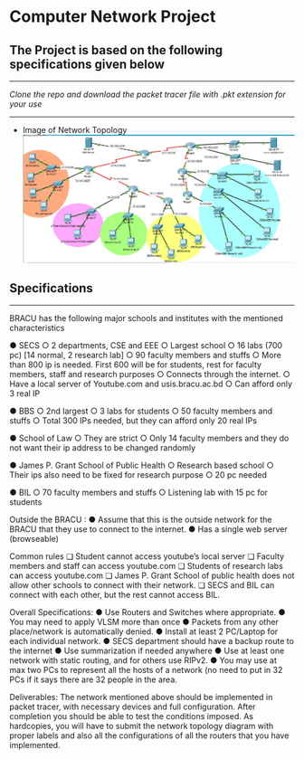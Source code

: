 # Computer Network Project

## **The Project is based on the following specifications given below**
___
*Clone the repo and download the packet tracer file with .pkt extension for your use*
___

* Image of Network Topology
![Network Topology](https://github.com/JoyKrishan/Undergraduate-Projects/blob/master/Computer%20Networks%20Project/Packet.JPG)




## Specifications
___
BRACU has the following major schools and institutes with the mentioned characteristics 

●	SECS
○	2 departments, CSE and EEE
○	Largest school
○	16 labs (700 pc) [14 normal, 2 research lab]
○	90 faculty members and stuffs
○	More than 800 ip is needed. First 600 will be for students, rest for faculty members, staff and research purposes
○	Connects through the internet.
○	Have a local server of Youtube.com and usis.bracu.ac.bd
○	Can afford only 3 real IP

●	BBS
○	2nd largest
○	3 labs for students
○	50 faculty members and stuffs
○	Total 300 IPs needed, but they can afford only 20 real IPs

●	School of Law
○	They are strict
○	Only 14 faculty members and they do not want their ip address to be changed randomly

●	James P. Grant School of Public Health
○	Research based school
○	Their ips also need to be fixed for research purpose
○	20 pc needed

●	BIL
○	70 faculty members and stuffs
○	Listening  lab with 15 pc for students



Outside the BRACU
:
●	Assume that this is the outside network for the BRACU that they use to connect to the internet.
●	Has a single web server (browseable)

Common rules
❏	Student cannot access youtube’s local server
❏	Faculty members and staff can access youtube.com 
❏	Students of research labs can access youtube.com
❏	James P. Grant School of public health does not allow other schools to connect with their network.
❏	SECS and BIL can connect with each other, but the rest cannot access BIL.

Overall Specifications:
●	Use Routers and Switches where appropriate.
●	You may need to apply VLSM more than once
●	Packets from any other place/network is automatically denied. 
●	Install at least 2 PC/Laptop for each individual network.
●	SECS department should have a backup route to the internet
●	Use summarization if needed anywhere
●	Use at least one network with static routing, and for others use RIPv2.
●	You may use at max two PCs to represent all the hosts of a network (no need to put in 32 PCs if it says there are 32 people in the area.


Deliverables:
The network mentioned above should be implemented in packet tracer, with necessary devices and full configuration.
After completion you should be able to test the conditions imposed.
As hardcopies, you will have to submit the network topology diagram with proper labels and also all the configurations of all the routers that you have implemented.
